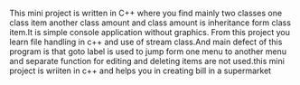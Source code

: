 This mini project is written in C++ where you find mainly two classes one class item another class amount and class amount is inheritance form class item.It is simple console application without graphics. From this project you learn file handling in c++ and use of stream class.And main defect of this program is that goto label  is used to jump form one menu to another menu and separate function for editing  and deleting items are not used.this mini project is wriiten in c++ and helps you in creating bill in a supermarket
